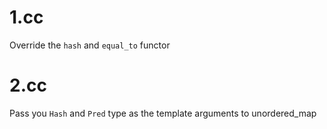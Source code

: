 

# 1.cc

Override the `hash` and `equal_to` functor

# 2.cc

Pass you `Hash` and `Pred` type as the template arguments to unordered_map

